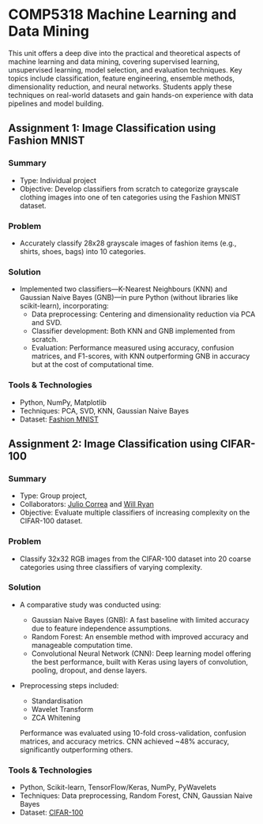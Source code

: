 # COMP5318 Machine Learning and Data Mining
This unit offers a deep dive into the practical and theoretical aspects of machine learning and data mining, covering supervised learning, unsupervised learning, model selection, and evaluation techniques. 
Key topics include classification, feature engineering, ensemble methods, dimensionality reduction, and neural networks. Students apply these techniques on real-world datasets and gain hands-on experience with data pipelines and model building.

## Assignment 1: Image Classification using Fashion MNIST
### Summary
* Type: Individual project
* Objective: Develop classifiers from scratch to categorize grayscale clothing images into one of ten categories using the Fashion MNIST dataset.

### Problem
* Accurately classify 28x28 grayscale images of fashion items (e.g., shirts, shoes, bags) into 10 categories.

### Solution
* Implemented two classifiers—K-Nearest Neighbours (KNN) and Gaussian Naive Bayes (GNB)—in pure Python (without libraries like scikit-learn), incorporating:
  * Data preprocessing: Centering and dimensionality reduction via PCA and SVD.
  * Classifier development: Both KNN and GNB implemented from scratch.
  * Evaluation: Performance measured using accuracy, confusion matrices, and F1-scores, with KNN outperforming GNB in accuracy but at the cost of computational time.

### Tools & Technologies
* Python, NumPy, Matplotlib
* Techniques: PCA, SVD, KNN, Gaussian Naive Bayes
* Dataset: [Fashion MNIST](https://github.com/zalandoresearch/fashion-mnist)
 

## Assignment 2: Image Classification using CIFAR-100
### Summary
* Type: Group project, 
* Collaborators: [Julio Correa](https://github.com/julio-correa-rios) and [Will Ryan](https://github.com/w-v-r)
* Objective: Evaluate multiple classifiers of increasing complexity on the CIFAR-100 dataset.

### Problem
* Classify 32x32 RGB images from the CIFAR-100 dataset into 20 coarse categories using three classifiers of varying complexity.

### Solution
* A comparative study was conducted using:
  * Gaussian Naive Bayes (GNB): A fast baseline with limited accuracy due to feature independence assumptions.
  * Random Forest: An ensemble method with improved accuracy and manageable computation time.
  * Convolutional Neural Network (CNN): Deep learning model offering the best performance, built with Keras using layers of convolution, pooling, dropout, and dense layers.

* Preprocessing steps included:
  * Standardisation
  * Wavelet Transform
  * ZCA Whitening
  
  Performance was evaluated using 10-fold cross-validation, confusion matrices, and accuracy metrics. CNN achieved ~48% accuracy, significantly outperforming others.

### Tools & Technologies
* Python, Scikit-learn, TensorFlow/Keras, NumPy, PyWavelets
* Techniques: Data preprocessing, Random Forest, CNN, Gaussian Naive Bayes
* Dataset: [CIFAR-100](https://www.cs.toronto.edu/~kriz/cifar.html)
